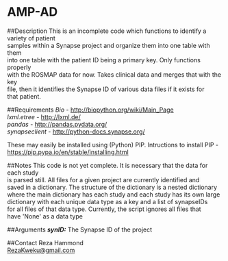 # AMP-AD

##Description
This is an incomplete code which functions to identify a variety of patient  
samples within a Synapse project and organize them into one table with them  
into one table with the patient ID being a primary key. Only functions properly  
with the ROSMAP data for now. Takes clinical data and merges that with the key  
file, then it identifies the Synapse ID of various data files if it exists for  
that patient.

##Requirements
*Bio* - http://biopython.org/wiki/Main_Page  
*lxml.etree* - http://lxml.de/  
*pandas* - http://pandas.pydata.org/  
*synapseclient* - http://python-docs.synapse.org/

These may easily be installed using (Python) PIP. Intructions to install PIP -  
https://pip.pypa.io/en/stable/installing.html

##Notes
This code is not yet complete. It is necessary that the data for each study  
is parsed still. All files for a given project are currently identified and  
saved in a dictionary. The structure of the dictionary is a nested dictionary  
where the main dictionary has each study and each study has its own large  
dictionary with each unique data type as a key and a list of synapseIDs  
for all files of that data type. Currently, the script ignores all files that  
have 'None' as a data type

##Arguments
***synID:*** The Synapse ID of the project

##Contact
Reza Hammond  
RezaKweku@gmail.com
